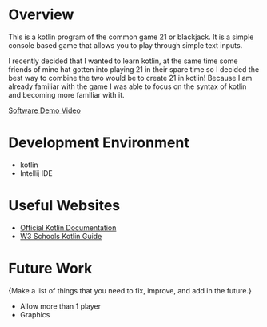 # Overview

This is a kotlin program of the common game 21 or blackjack. It is a simple console based game that allows you to play through simple text inputs.  

I recently decided that I wanted to learn kotlin, at the same time some friends of mine hat gotten into playing 21 in their spare time so I decided the best way to combine the two would be to create 21 in kotlin! Because I am already familiar with the game I was able to focus on the syntax of kotlin and becoming more familiar with it. 


[Software Demo Video](http://youtube.link.goes.here)

# Development Environment

- kotlin 
- Intellij IDE

# Useful Websites


* [Official Kotlin Documentation](https://kotlinlang.org/docs/home.html)
* [W3 Schools Kotlin Guide](https://www.w3schools.com/kotlin/index.php)

# Future Work

{Make a list of things that you need to fix, improve, and add in the future.}
* Allow more than 1 player
* Graphics 
